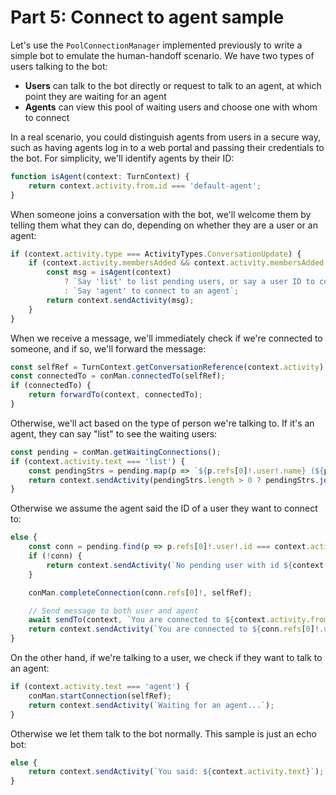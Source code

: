 # Part 5: Connect to agent sample

Let's use the `PoolConnectionManager` implemented previously to write a simple bot to emulate the human-handoff scenario. We have two types of users talking to the bot:
  - **Users** can talk to the bot directly or request to talk to an agent, at which point they are waiting for an agent
  - **Agents** can view this pool of waiting users and choose one with whom to connect

In a real scenario, you could distinguish agents from users in a secure way, such as having agents log in to a web portal and passing their credentials to the bot. For simplicity, we'll identify agents by their ID:

```ts
function isAgent(context: TurnContext) {
    return context.activity.from.id === 'default-agent';
}
```

When someone joins a conversation with the bot, we'll welcome them by telling them what they can do, depending on whether they are a user or an agent:

```ts
if (context.activity.type === ActivityTypes.ConversationUpdate) {
    if (context.activity.membersAdded && context.activity.membersAdded.some(m => m.id !== context.activity.recipient.id)) {
        const msg = isAgent(context)
            ? `Say 'list' to list pending users, or say a user ID to connect to`
            : `Say 'agent' to connect to an agent`;
        return context.sendActivity(msg);
    }
}
```

When we receive a message, we'll immediately check if we're connected to someone, and if so, we'll forward the message:

```ts
const selfRef = TurnContext.getConversationReference(context.activity);
const connectedTo = conMan.connectedTo(selfRef);
if (connectedTo) {
    return forwardTo(context, connectedTo);
}
```

Otherwise, we'll act based on the type of person we're talking to. If it's an agent, they can say "list" to see the waiting users:

```ts
const pending = conMan.getWaitingConnections();
if (context.activity.text === 'list') {
    const pendingStrs = pending.map(p => `${p.refs[0]!.user!.name} (${p.refs[0]!.user!.id})`);
    return context.sendActivity(pendingStrs.length > 0 ? pendingStrs.join('\n\n') : 'No users waiting');
}
```

Otherwise we assume the agent said the ID of a user they want to connect to:
```ts
else {
    const conn = pending.find(p => p.refs[0]!.user!.id === context.activity.text);
    if (!conn) {
        return context.sendActivity(`No pending user with id ${context.activity.text}`);
    }

    conMan.completeConnection(conn.refs[0]!, selfRef);

    // Send message to both user and agent
    await sendTo(context, `You are connected to ${context.activity.from.name}`, conn.refs[0]!);
    return context.sendActivity(`You are connected to ${conn.refs[0]!.user!.name}`);
}
```

On the other hand, if we're talking to a user, we check if they want to talk to an agent:
```ts
if (context.activity.text === 'agent') {
    conMan.startConnection(selfRef);
    return context.sendActivity(`Waiting for an agent...`);
}
```

Otherwise we let them talk to the bot normally. This sample is just an echo bot:
```ts
else {
    return context.sendActivity(`You said: ${context.activity.text}`);
}
```